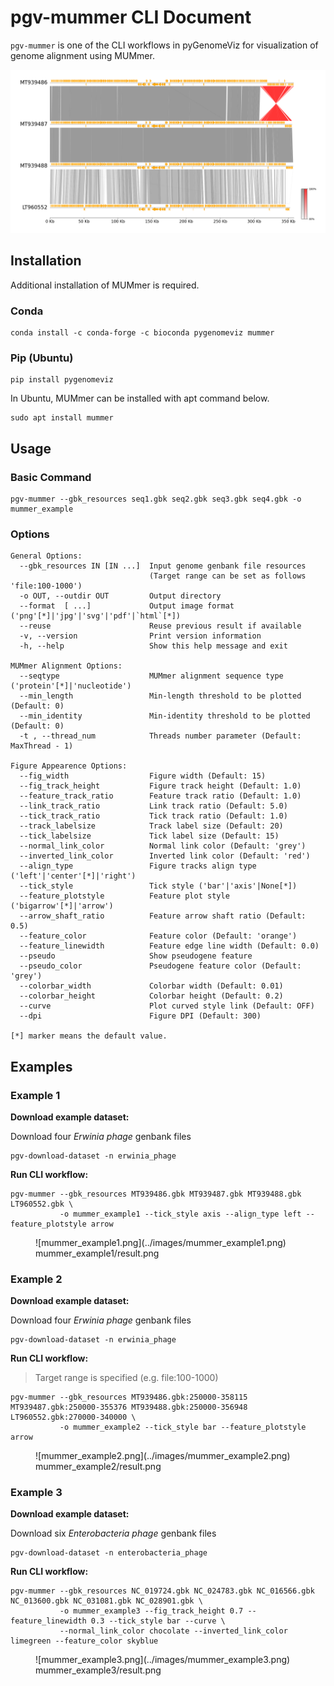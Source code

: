 # pgv-mummer CLI Document

`pgv-mummer` is one of the CLI workflows in pyGenomeViz for
visualization of genome alignment using MUMmer.

![mummer_example1.png](../images/mummer_example1.png)

## Installation

Additional installation of MUMmer is required.

### Conda

    conda install -c conda-forge -c bioconda pygenomeviz mummer

### Pip (Ubuntu)

    pip install pygenomeviz

In Ubuntu, MUMmer can be installed with apt command below.

    sudo apt install mummer

## Usage

### Basic Command

    pgv-mummer --gbk_resources seq1.gbk seq2.gbk seq3.gbk seq4.gbk -o mummer_example

### Options

    General Options:
      --gbk_resources IN [IN ...]  Input genome genbank file resources
                                   (Target range can be set as follows 'file:100-1000')
      -o OUT, --outdir OUT         Output directory
      --format  [ ...]             Output image format ('png'[*]|'jpg'|'svg'|'pdf'|`html`[*])
      --reuse                      Reuse previous result if available
      -v, --version                Print version information
      -h, --help                   Show this help message and exit

    MUMmer Alignment Options:
      --seqtype                    MUMmer alignment sequence type ('protein'[*]|'nucleotide')
      --min_length                 Min-length threshold to be plotted (Default: 0)
      --min_identity               Min-identity threshold to be plotted (Default: 0)
      -t , --thread_num            Threads number parameter (Default: MaxThread - 1)

    Figure Appearence Options:
      --fig_width                  Figure width (Default: 15)
      --fig_track_height           Figure track height (Default: 1.0)
      --feature_track_ratio        Feature track ratio (Default: 1.0)
      --link_track_ratio           Link track ratio (Default: 5.0)
      --tick_track_ratio           Tick track ratio (Default: 1.0)
      --track_labelsize            Track label size (Default: 20)
      --tick_labelsize             Tick label size (Default: 15)
      --normal_link_color          Normal link color (Default: 'grey')
      --inverted_link_color        Inverted link color (Default: 'red')
      --align_type                 Figure tracks align type ('left'|'center'[*]|'right')
      --tick_style                 Tick style ('bar'|'axis'|None[*])
      --feature_plotstyle          Feature plot style ('bigarrow'[*]|'arrow')
      --arrow_shaft_ratio          Feature arrow shaft ratio (Default: 0.5)
      --feature_color              Feature color (Default: 'orange')
      --feature_linewidth          Feature edge line width (Default: 0.0)
      --pseudo                     Show pseudogene feature
      --pseudo_color               Pseudogene feature color (Default: 'grey')
      --colorbar_width             Colorbar width (Default: 0.01)
      --colorbar_height            Colorbar height (Default: 0.2)
      --curve                      Plot curved style link (Default: OFF)
      --dpi                        Figure DPI (Default: 300)

    [*] marker means the default value.

## Examples

### Example 1

**Download example dataset:**

Download four *Erwinia phage* genbank files

    pgv-download-dataset -n erwinia_phage

**Run CLI workflow:**

    pgv-mummer --gbk_resources MT939486.gbk MT939487.gbk MT939488.gbk LT960552.gbk \
               -o mummer_example1 --tick_style axis --align_type left --feature_plotstyle arrow

<figure markdown>
  ![mummer_example1.png](../images/mummer_example1.png)
  <figcaption>mummer_example1/result.png</figcaption>
</figure>

### Example 2

**Download example dataset:**

Download four *Erwinia phage* genbank files

    pgv-download-dataset -n erwinia_phage

**Run CLI workflow:**

> Target range is specified (e.g. file:100-1000)

    pgv-mummer --gbk_resources MT939486.gbk:250000-358115 MT939487.gbk:250000-355376 MT939488.gbk:250000-356948 LT960552.gbk:270000-340000 \
               -o mummer_example2 --tick_style bar --feature_plotstyle arrow

<figure markdown>
  ![mummer_example2.png](../images/mummer_example2.png)
  <figcaption>mummer_example2/result.png</figcaption>
</figure>

### Example 3

**Download example dataset:**

Download six *Enterobacteria phage* genbank files

    pgv-download-dataset -n enterobacteria_phage

**Run CLI workflow:**

    pgv-mummer --gbk_resources NC_019724.gbk NC_024783.gbk NC_016566.gbk NC_013600.gbk NC_031081.gbk NC_028901.gbk \
               -o mummer_example3 --fig_track_height 0.7 --feature_linewidth 0.3 --tick_style bar --curve \
               --normal_link_color chocolate --inverted_link_color limegreen --feature_color skyblue

<figure markdown>
  ![mummer_example3.png](../images/mummer_example3.png)
  <figcaption>mummer_example3/result.png</figcaption>
</figure>
